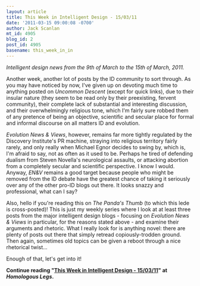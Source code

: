 ```yaml
---
layout: article
title: This Week in Intelligent Design - 15/03/11
date: '2011-03-15 09:00:08 -0700'
author: Jack Scanlan
mt_id: 4905
blog_id: 2
post_id: 4905
basename: this_week_in_in
---
```

_Intelligent design news from the 9th of March to the 15th of March, 2011._

Another week, another lot of posts by the ID community to sort through. As you may have noticed by now, I've given up on devoting much time to anything posted on _Uncommon Descent_ (except for quick links), due to their insular nature (they seem to be read only by their preexisting, fervent community), their complete lack of substantial and interesting discussion, and their overwhelmingly religious tone, which I'm fairly sure robbed them of any pretence of being an objective, scientific and secular place for formal and informal discourse on all matters ID and evolution.

_Evolution News & Views_, however, remains far more tightly regulated by the Discovery Institute's PR machine, straying into religious territory fairly rarely, and only really when Michael Egnor decides to swing by, which is, I'm afraid to say, not as often as it used to be. Perhaps he tired of defending dualism from Steven Novella's neurological assaults, or attacking abortion from a completely secular and scientific perspective. I know I would. Anyway, _EN&V_ remains a good target because people who might be removed from the ID debate have the greatest chance of taking it seriously over any of the other pro-ID blogs out there. It looks snazzy and professional, what can I say?

Also, hello if you're reading this on _The Panda's Thumb_ (to which this lede is cross-posted)! This is just my weekly series where I look at at least three posts from the major intelligent design blogs - focusing on _Evolution News & Views_ in particular, for the reasons stated above - and examine their arguments and rhetoric. What I really look for is anything novel: there are plenty of posts out there that simply retread copiously-trodden ground. Then again, sometimes old topics can be given a reboot through a nice rhetorical twist...

Enough of that, let's get into it!

**Continue reading "[This Week in Intelligent Design - 15/03/11](http://www.naontiotami.com/2011/03/this-week-in-intelligent-design-150311/#more-4238)" at _Homologous Legs_.**
